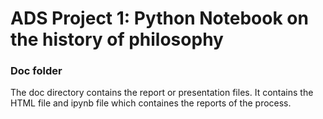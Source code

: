 # ADS Project 1:  Python Notebook on the history of philosophy

### Doc folder

The doc directory contains the report or presentation files. It contains the HTML file and ipynb file which containes the reports of the process. 



